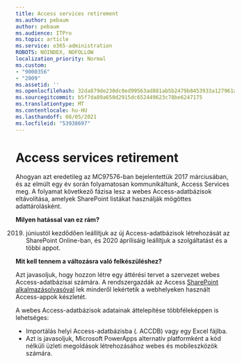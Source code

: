 ```yaml
---
title: Access services retirement
ms.author: pebaum
author: pebaum
ms.audience: ITPro
ms.topic: article
ms.service: o365-administration
ROBOTS: NOINDEX, NOFOLLOW
localization_priority: Normal
ms.custom:
- "9000356"
- "2009"
ms.assetid: ''
ms.openlocfilehash: 32da879de230dc0ed99563ad881ab5b2479b8453933a127961a26d619e108ab9
ms.sourcegitcommit: b5f7da89a650d2915dc652449623c78be6247175
ms.translationtype: MT
ms.contentlocale: hu-HU
ms.lasthandoff: 08/05/2021
ms.locfileid: "53938697"
---
```

# <a name="access-services-retirement"></a>Access services retirement

Ahogyan azt eredetileg az MC97576-ban bejelentettük 2017 márciusában, és az elmúlt egy év során folyamatosan kommunikáltunk, Access Services meg. A folyamat következő fázisa lesz a webes Access-adatbázisok eltávolítása, amelyek SharePoint listákat használják mögöttes adattárolásként.

**Milyen hatással van ez rám?**

2019. júniustól kezdődően leállítjuk az új Access-adatbázisok létrehozását az SharePoint Online-ban, és 2020 áprilisáig leállítjuk a szolgáltatást és a többi appot.

**Mit kell tennem a változásra való felkészüléshez?**

Azt javasoljuk, hogy hozzon létre egy áttérési tervet a szervezet webes Access-adatbázisai számára. A rendszergazdák az Access [SharePoint alkalmazásolvasóval](https://github.com/SharePoint/PnP-Tools/tree/master/Solutions/SharePoint.AccessApp.Scanner) lek minderől lekértetik a webhelyeken használt Access-appok készletét.

A webes Access-adatbázisok adatainak áttelepítése többféleképpen is lehetséges:

- Importálás helyi Access-adatbázisba (. ACCDB) vagy egy Excel fájlba.
- Azt is javasoljuk, Microsoft PowerApps alternatív platformként a kód nélküli üzleti megoldások létrehozásához webes és mobileszközök számára.